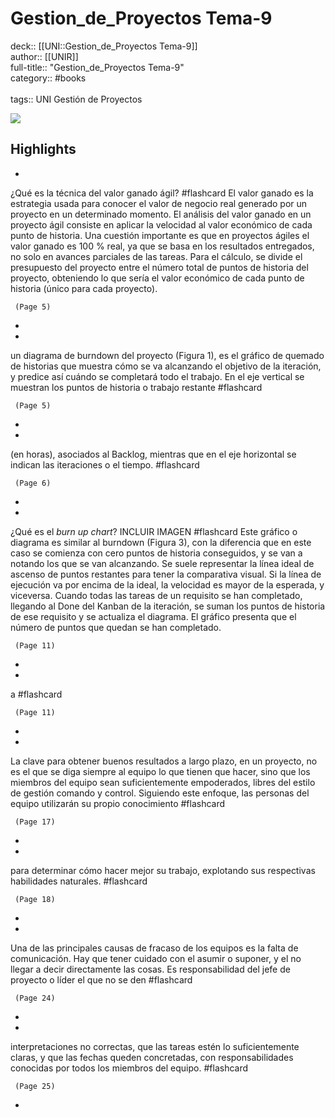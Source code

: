 # Gestion_de_Proyectos Tema-9

deck:: [[UNI::Gestion_de_Proyectos Tema-9]]\
author:: [[UNIR]]\
full-title:: "Gestion_de_Proyectos Tema-9"\
category:: #books\
\
tags:: UNI Gestión de Proyectos  

![](https://readwise-assets.s3.amazonaws.com/media/uploaded_book_covers/profile_22942/66b816fe-4b33-4e3e-950e-6714a863f7e6.jpg)

## Highlights
- 
 ¿Qué es la técnica del valor ganado ágil? #flashcard 
    El valor ganado es la estrategia usada para conocer el valor de negocio real generado por un proyecto en un determinado momento. El análisis del valor ganado en un proyecto ágil consiste en aplicar la velocidad al valor económico de cada punto de historia. Una cuestión importante es que en proyectos ágiles el valor ganado es 100 % real, ya que se basa en los resultados entregados, no solo en avances parciales de las tareas. Para el cálculo, se divide el presupuesto del proyecto entre el número total de puntos de historia del proyecto, obteniendo lo que sería el valor económico de cada punto de historia (único para cada proyecto).

     (Page 5)
-
- 

un diagrama de burndown del proyecto (Figura 1), es el gráfico de quemado de historias que muestra cómo se va alcanzando el objetivo de la iteración, y predice así cuándo se completará todo el trabajo. En el eje vertical se muestran los puntos de historia o trabajo restante #flashcard 


     (Page 5)
-
- 

(en horas), asociados al Backlog, mientras que en el eje horizontal se indican las iteraciones o el tiempo. #flashcard 


     (Page 6)
-
- 
 ¿Qué es el *burn up chart*?
   INCLUIR IMAGEN #flashcard 
    Este gráfico o diagrama es similar al burndown (Figura 3), con la diferencia que en este caso se comienza con cero puntos de historia conseguidos, y se van a notando los que se van alcanzando. Se suele representar la línea ideal de ascenso de puntos restantes para tener la comparativa visual. Si la línea de ejecución va por encima de la ideal, la velocidad es mayor de la esperada, y viceversa. Cuando todas las tareas de un requisito se han completado, llegando al Done del Kanban de la iteración, se suman los puntos de historia de ese requisito y se actualiza el diagrama. El gráfico presenta que el número de puntos que quedan se han completado.

     (Page 11)
-
- 

a #flashcard 


     (Page 11)
-
- 

La clave para obtener buenos resultados a largo plazo, en un proyecto, no es el que se diga siempre al equipo lo que tienen que hacer, sino que los miembros del equipo sean suficientemente empoderados, libres del estilo de gestión comando y control. Siguiendo este enfoque, las personas del equipo utilizarán su propio conocimiento #flashcard 


     (Page 17)
-
- 

para determinar cómo hacer mejor su trabajo, explotando sus respectivas habilidades naturales. #flashcard 


     (Page 18)
-
- 

Una de las principales causas de fracaso de los equipos es la falta de comunicación. Hay que tener cuidado con el asumir o suponer, y el no llegar a decir directamente las cosas. Es responsabilidad del jefe de proyecto o líder el que no se den #flashcard 


     (Page 24)
-
- 

interpretaciones no correctas, que las tareas estén lo suficientemente claras, y que las fechas queden concretadas, con responsabilidades conocidas por todos los miembros del equipo. #flashcard 


     (Page 25)
-
